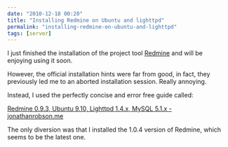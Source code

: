 ```yaml
---
date: "2010-12-18 00:20"
title: "Installing Redmine on Ubuntu and lighttpd"
permalink: "installing-redmine-on-ubuntu-and-lighttpd"
tags: [server]
---
```


I just finished the installation of the project tool [Redmine](http://www.redmine.org/) and will be enjoying using it soon.

However, the official installation hints were far from good, in fact, they previously led me to an aborted installation session. Really annoying.

Instead, I used the perfectly concise and error free guide called:

[Redmine 0.9.3, Ubuntu 9.10, Lighttpd 1.4.x, MySQL 5.1.x - jonathanrobson.me](http://jonathanrobson.me/2010/04/redmine-0-9-3-ubuntu-9-10-lighttpd-1-4-x-mysql-5-1-x)

The only diversion was that I installed the 1.0.4 version of Redmine, which seems to be the latest one.
